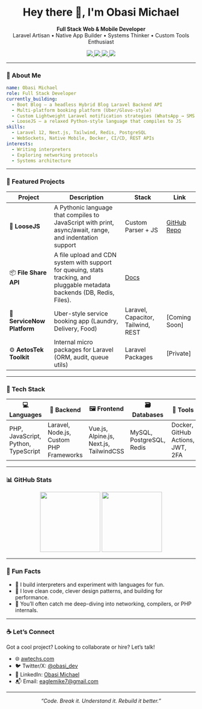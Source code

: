 
<h1 align="center">Hey there 👋, I'm Obasi Michael</h1>

<p align="center">
  <b>Full Stack Web & Mobile Developer</b> <br>
  Laravel Artisan • Native App Builder • Systems Thinker • Custom Tools Enthusiast
</p>

<p align="center">
  <a href="https://linkedin.com/in/lordeagle" target="_blank">
    <img src="https://img.shields.io/badge/LinkedIn-Obasi%20Michael-blue?style=flat&logo=linkedin" />
  </a>
  <a href="https://twitter.com/return_bird" target="_blank">
    <img src="https://img.shields.io/badge/Twitter-@return_bird-1DA1F2?style=flat&logo=twitter" />
  </a>
  <a href="mailto:eaglemike7@gmail.com" target="_blank">
    <img src="https://img.shields.io/badge/Email-Contact_Me-red?style=flat&logo=gmail" />
  </a>
  <a href="https://awtechs.com" target="_blank">
    <img src="https://img.shields.io/badge/Website-awtechs.com-black?style=flat&logo=firefox-browser" />
  </a>
</p>

---

### 🧠 About Me

```yaml
name: Obasi Michael
role: Full Stack Developer
currently_building: 
  - Boot Blog — a headless Hybrid Blog Laravel Backend API
  - Multi-platform booking platform (Uber/Glovo-style)
  - Custom Lightweight Laravel notification strategies (WhatsApp → SMS fallback)
  - LooseJS — a relaxed Python-style language that compiles to JS
skills: 
  - Laravel 12, Next.js, Tailwind, Redis, PostgreSQL
  - WebSockets, Native Mobile, Docker, CI/CD, REST APIs
interests:
  - Writing interpreters
  - Exploring networking protocols
  - Systems architecture
```

---

### 🚀 Featured Projects

| Project | Description | Stack | Link |
|--------|-------------|-------|------|
| 🔧 **LooseJS** | A Pythonic language that compiles to JavaScript with print, async/await, range, and indentation support | Custom Parser + JS | [GitHub Repo](https://github.com/Lordeagle4/LooseJS) |
| 📦 **File Share API** | A file upload and CDN system with support for queuing, stats tracking, and pluggable metadata backends (DB, Redis, Files). | [Docs](https://github.com/Lordeagle4/File-Sharing-API) |
| 📱 **ServiceNow Platform** | Uber-style service booking app (Laundry, Delivery, Food) | Laravel, Capacitor, Tailwind, REST | [Coming Soon] |
| ⚙️ **AetosTek Toolkit** | Internal micro packages for Laravel (ORM, audit, queue utils) | Laravel Packages | [Private] |

---

### 🧰 Tech Stack

<div align="center">

| 💻 Languages | 🧱 Backend | 🖼️ Frontend | 🗃️ Databases | 🔧 Tools |
|--------------|-----------|------------|--------------|-----------|
| PHP, JavaScript, Python, TypeScript | Laravel, Node.js, Custom PHP Frameworks | Vue.js, Alpine.js, Next.js, TailwindCSS | MySQL, PostgreSQL, Redis | Docker, GitHub Actions, JWT, 2FA |

</div>

---

### 📊 GitHub Stats

<div align="center">
  <img src="https://github-readme-stats.vercel.app/api?username=lordeagle&show_icons=true&theme=tokyonight&hide_title=true" height="160"/>
  <img src="https://github-readme-streak-stats.herokuapp.com/?user=lordeagle&theme=tokyonight" height="160"/>
</div>

---

### 🧩 Fun Facts

- 🧪 I build interpreters and experiment with languages for fun.
- 🤝 I love clean code, clever design patterns, and building for performance.
- 🧠 You’ll often catch me deep-diving into networking, compilers, or PHP internals.

---

### ☕ Let’s Connect

Got a cool project? Looking to collaborate or hire? Let’s talk!

- 🌐 [awtechs.com](https://awtechs.com)  
- 🐦 Twitter/X: [@obasi_dev](https://twitter.com/@return_bird)  
- 💼 LinkedIn: [Obasi Michael](https://linkedin.com/in/lordeagle)  
- 📬 Email: [eaglemike7@gmail.com](mailto:eaglemike7@gmail.com)

---

<p align="center">
  <i>“Code. Break it. Understand it. Rebuild it better.”</i>
</p>

